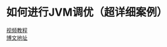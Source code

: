 # 如何进行JVM调优（超详细案例）
[视频教程](https://www.bilibili.com/video/BV145411U7er)    
[博文地址](https://mp.weixin.qq.com/s/MAx0FNQVGPmuajfqNFSFmg)